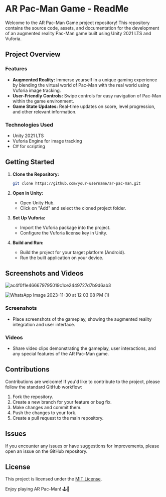 # AR Pac-Man Game - ReadMe

Welcome to the AR Pac-Man Game project repository! This repository contains the source code, assets, and documentation for the development of an augmented reality Pac-Man game built using Unity 2021 LTS and Vuforia.

## Project Overview

### Features
- **Augmented Reality:** Immerse yourself in a unique gaming experience by blending the virtual world of Pac-Man with the real world using Vuforia image tracking.
- **User-Friendly Controls:** Swipe controls for easy navigation of Pac-Man within the game environment.
- **Game State Updates:** Real-time updates on score, level progression, and other relevant information.

### Technologies Used
- Unity 2021 LTS
- Vuforia Engine for image tracking
- C# for scripting

## Getting Started

1. **Clone the Repository:**
   ```bash
   git clone https://github.com/your-username/ar-pac-man.git
   ```

2. **Open in Unity:**
   - Open Unity Hub.
   - Click on "Add" and select the cloned project folder.

3. **Set Up Vuforia:**
   - Import the Vuforia package into the project.
   - Configure the Vuforia license key in Unity.

4. **Build and Run:**
   - Build the project for your target platform (Android).
   - Run the built application on your device.

## Screenshots and Videos

![ac4f0f1e466679795019c1ce2449727d7b9d6ab3](https://github.com/AhzamRasul/AR-Pac-Man-Game-Unity/assets/50517265/75f4b1a4-b45d-4cec-9a9c-52fbb4c4a59a)

![WhatsApp Image 2023-11-30 at 12 03 08 PM (1)](https://github.com/AhzamRasul/AR-Pac-Man-Game-Unity/assets/50517265/e8aaac75-0aca-4a55-86fd-394c5d4fb6c8)

### Screenshots
- Place screenshots of the gameplay, showing the augmented reality integration and user interface.

### Videos
- Share video clips demonstrating the gameplay, user interactions, and any special features of the AR Pac-Man game.

## Contributions

Contributions are welcome! If you'd like to contribute to the project, please follow the standard GitHub workflow:

1. Fork the repository.
2. Create a new branch for your feature or bug fix.
3. Make changes and commit them.
4. Push the changes to your fork.
5. Create a pull request to the main repository.

## Issues

If you encounter any issues or have suggestions for improvements, please open an issue on the GitHub repository.

## License

This project is licensed under the [MIT License](LICENSE).

Enjoy playing AR Pac-Man! 🕹️👻
